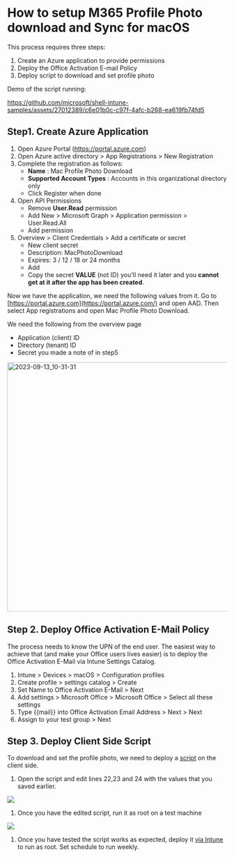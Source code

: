 # How to setup M365 Profile Photo download and Sync for macOS

This process requires three steps:

1. Create an Azure application to provide permissions
2. Deploy the Office Activation E-mail Policy
3. Deploy script to download and set profile photo

Demo of the script running:

https://github.com/microsoft/shell-intune-samples/assets/27012389/c6e01b0c-c97f-4afc-b268-ea619fb74fd5

## Step1. Create Azure Application

1. Open Azure Portal (https://portal.azure.com)
2. Open Azure active directory \> App Registrations \> New Registration
3. Complete the registration as follows:
    - **Name** : Mac Profile Photo Download
    - **Supported Account Types** : Accounts in this organizational directory only
    - Click Register when done
4. Open API Permissions
    - Remove **User.Read** permission
    - Add New \> Microsoft Graph \> Application permission \> User.Read.All
    - Add permission
5. Overview \> Client Credentials \> Add a certificate or secret
    - New client secret
    - Description: MacPhotoDownload
    - Expires: 3 / 12 / 18 or 24 months
    - Add
    - Copy the secret **VALUE** (not ID) you'll need it later and you **cannot get at it after the app has been created**.

Now we have the application, we need the following values from it. Go to [https://portal.azure.com](https://portal.azure.com/) and open AAD. Then select App registrations and open Mac Profile Photo Download.

We need the following from the overview page

- Application (client) ID
- Directory (tenant) ID
- Secret you made a note of in step5
<img width="571" alt="2023-09-13_10-31-31" src="https://github.com/microsoft/shell-intune-samples/assets/27012389/aad1564c-6e85-4649-9a3f-6cbe5a78a6b0">

## Step 2. Deploy Office Activation E-Mail Policy

The process needs to know the UPN of the end user. The easiest way to achieve that (and make your Office users lives easier) is to deploy the Office Activation E-Mail via Intune Settings Catalog.

1. Intune \> Devices \> macOS \> Configuration profiles
2. Create profile \> settings catalog \> Create
3. Set Name to Office Activation E-Mail \> Next
4. Add settings \> Microsoft Office \> Microsoft Office \> Select all these settings
5. Type {{mail}} into Office Activation Email Address \> Next \> Next
6. Assign to your test group \> Next

## Step 3. Deploy Client Side Script

To download and set the profile photo, we need to deploy a [script](https://github.com/microsoft/shell-intune-samples/tree/master/macOS/Config/M365%20Profile%20Photo%20Sync) on the client side.

1. Open the script and edit lines 22,23 and 24 with the values that you saved earlier.

![](RackMultipart20230913-1-md8olm_html_f610dac1d893ddf7.png)

1. Once you have the edited script, run it as root on a test machine

![](RackMultipart20230913-1-md8olm_html_dde7d8aaa3d66b95.png)

1. Once you have tested the script works as expected, deploy it [via Intune](https://learn.microsoft.com/en-us/mem/intune/apps/macos-shell-scripts) to run as root. Set schedule to run weekly.
